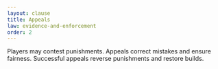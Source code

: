 ```yaml
---
layout: clause
title: Appeals
law: evidence-and-enforcement
order: 2
---
```


Players may contest punishments. Appeals correct mistakes and ensure fairness. Successful appeals reverse punishments and restore builds.